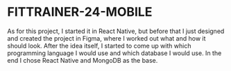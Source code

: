 # FITTRAINER-24-MOBILE

As for this project, I started it in React Native, but before that I just designed and created the project in Figma, where I worked out what and how it should look. After the idea itself, I started to come up with which programming language I would use and which database I would use. In the end I chose React Native and MongoDB as the base.

